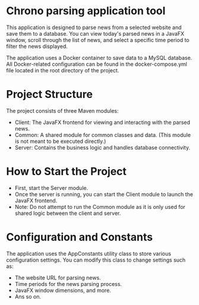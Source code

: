 #   Chrono parsing application tool 


This application is designed to parse news from a selected website and save them to a database. You can view today's parsed news in a JavaFX window, scroll through the list of news, and select a specific time period to filter the news displayed.

The application uses a Docker container to save data to a MySQL database. All Docker-related configuration can be found in the docker-compose.yml file located in the root directory of the project.

# Project Structure

The project consists of three Maven modules:
  
  * Client: The JavaFX frontend for viewing and interacting with the parsed news.
  * Common: A shared module for common classes and data. (This module is not meant to be executed directly.)
  * Server: Contains the business logic and handles database connectivity.
  

# How to Start the Project

  * First, start the Server module.
  * Once the server is running, you can start the Client module to launch the JavaFX frontend.
  * Note: Do not attempt to run the Common module as it is only used for shared logic between the client and server.

# Configuration and Constants

The application uses the AppConstants utility class to store various configuration settings. You can modify this class to change settings such as:

  * The website URL for parsing news.
  * Time periods for the news parsing process.
  * JavaFX window dimensions, and more.
  * Ans so on.
